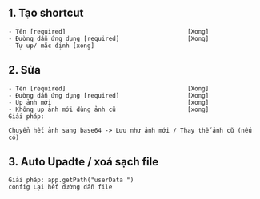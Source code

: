 ## 1. Tạo shortcut

    - Tên [required]                                  [Xong]
    - Đường dẫn ứng dụng [required]                   [Xong]
    - Tự up/ mặc định [xong]

## 2. Sửa

    - Tên [required]                                  [Xong]
    - Đường dẫn ứng dụng [required]                   [Xong]
    - Up ảnh mới                                      [xong]
    - Không up ảnh mới dùng ảnh cũ                    [xong]
    Giải pháp:

    Chuyển hết ảnh sang base64 -> Lưu như ảnh mới / Thay thế ảnh cũ (nếu có)

## 3. Auto Upadte / xoá sạch file

    Giải pháp: app.getPath("userData ")
    config Lại hết đường dẫn file
